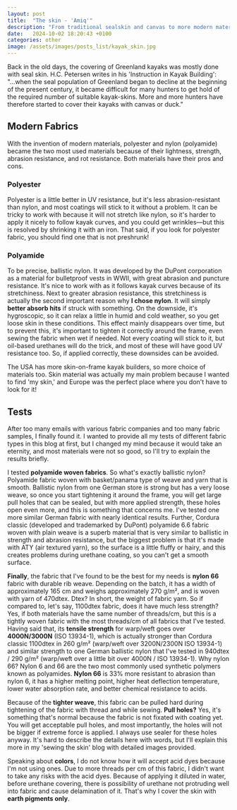 ```yaml
---
layout: post
title:  "The skin - 'Amiq'"
description: "From traditional sealskin and canvas to more modern materials such as polyester and polyamide. In search of the ideal skin-on-frame kayak fabric with optimal durability and abrasion resistance."
date:   2024-10-02 18:20:43 +0100
categories: other
image: /assets/images/posts_list/kayak_skin.jpg
---
```

Back in the old days, the covering of Greenland kayaks was mostly done with seal skin. H.C. Petersen writes in his 'Instruction in Kayak Building': "...when the seal population of Greenland began to decline at the beginning of the present century, it became difficult for many hunters to get hold of the required number of suitable kayak-skins. More and more hunters have therefore started to cover their kayaks with canvas or duck."

## Modern Fabrics

With the invention of modern materials, polyester and nylon (polyamide) became the two most used materials because of their lightness, strength, abrasion resistance, and rot resistance. Both materials have their pros and cons.

### Polyester
Polyester is a little better in UV resistance, but it's less abrasion-resistant than nylon, and most coatings will stick to it without a problem. It can be tricky to work with because it will not stretch like nylon, so it's harder to apply it nicely to follow kayak curves, and you could get wrinkles—but this is resolved by shrinking it with an iron. That said, if you look for polyester fabric, you should find one that is not preshrunk!

### Polyamide
To be precise, ballistic nylon. It was developed by the DuPont corporation as a material for bulletproof vests in WWII, with great abrasion and puncture resistance. It's nice to work with as it follows kayak curves because of its stretchiness. Next to greater abrasion resistance, this stretchiness is actually the second important reason why <strong>I chose nylon</strong>. It will simply <strong>better absorb hits</strong> if struck with something. On the downside, it's hygroscopic, so it can relax a little in humid and cold weather, so you get loose skin in these conditions. This effect mainly disappears over time, but to prevent this, it's important to tighten it correctly around the frame, even sewing the fabric when wet if needed. Not every coating will stick to it, but oil-based urethanes will do the trick, and most of these will have good UV resistance too. So, if applied correctly, these downsides can be avoided.

The USA has more skin-on-frame kayak builders, so more choice of materials too.
Skin material was actually my main problem because I wanted to find 'my skin,' and Europe was the perfect place where you don't have to look for it!

## Tests

After too many emails with various fabric companies and too many fabric samples, I finally found it. I wanted to provide all my tests of different fabric types in this blog at first, but I changed my mind because it would take an eternity, and most materials were not so good, so I'll try to explain the results briefly.

I tested <strong>polyamide woven fabrics</strong>. So what's exactly ballistic nylon? Polyamide fabric woven with basket/panama type of weave and yarn that is smooth. Ballistic nylon from one German store is strong but has a very loose weave, so once you start tightening it around the frame, you will get large pull holes that can be sealed, but with more applied strength, these holes open even more, and this is something that concerns me. I've tested one more similar German fabric with nearly identical results. Further, Cordura classic (developed and trademarked by DuPont) polyamide 6.6 fabric woven with plain weave is a superb material that is very similar to ballistic in strength and abrasion resistance, but the biggest problem is that it's made with ATY (air textured yarn), so the surface is a little fluffy or hairy, and this creates problems during urethane coating, so you can't get a smooth surface.

<strong>Finally</strong>, the fabric that I've found to be the best for my needs is <strong>nylon 66</strong> fabric with durable rib weave. Depending on the batch, it has a width of approximately 165 cm and weighs approximately 270 g/m², and is woven with yarn of 470dtex. Dtex? In short, the weight of fabric yarn. So if compared to, let's say, 1100dtex fabric, does it have much less strength? Yes, if both materials have the same number of threads/cm, but this is a tightly woven fabric with the most threads/cm of all fabrics that I've tested. Having said that, its <strong>tensile strength</strong> for warp/weft goes over <strong>4000N/3000N</strong> (ISO 13934-1), which is actually stronger than Cordura classic 1100dtex in 260 g/m² (warp/weft over 3200N/2300N ISO 13934-1) and similar strength to one German ballistic nylon that I've tested in 940dtex / 290 g/m² (warp/weft over a little bit over 4000N / ISO 13934-1). Why nylon 66? Nylon 6 and 66 are the two most commonly used synthetic polymers known as polyamides. <strong>Nylon 66</strong> is 33% more resistant to abrasion than nylon 6, it has a higher melting point, higher heat deflection temperature, lower water absorption rate, and better chemical resistance to acids.

Because of the <strong>tighter weave</strong>, this fabric can be pulled hard during tightening of the fabric with thread and while sewing. <strong>Pull holes?</strong> Yes, it's something that's normal because the fabric is not fixated with coating yet. You will get acceptable pull holes, and most importantly, the holes will not be bigger if extreme force is applied. I always use sealer for these holes anyway. It's hard to describe the details here with words, but I'll explain this more in my 'sewing the skin' blog with detailed images provided.

Speaking about <strong>colors</strong>, I do not know how it will accept acid dyes because I'm not using ones. Due to more threads per cm of this fabric, I didn't want to take any risks with the acid dyes. Because of applying it diluted in water, before urethane covering, there is possibility of urethane not protruding well into fabric and cause delamination of it. That's why I cover the skin with <strong>earth pigments only</strong>.
